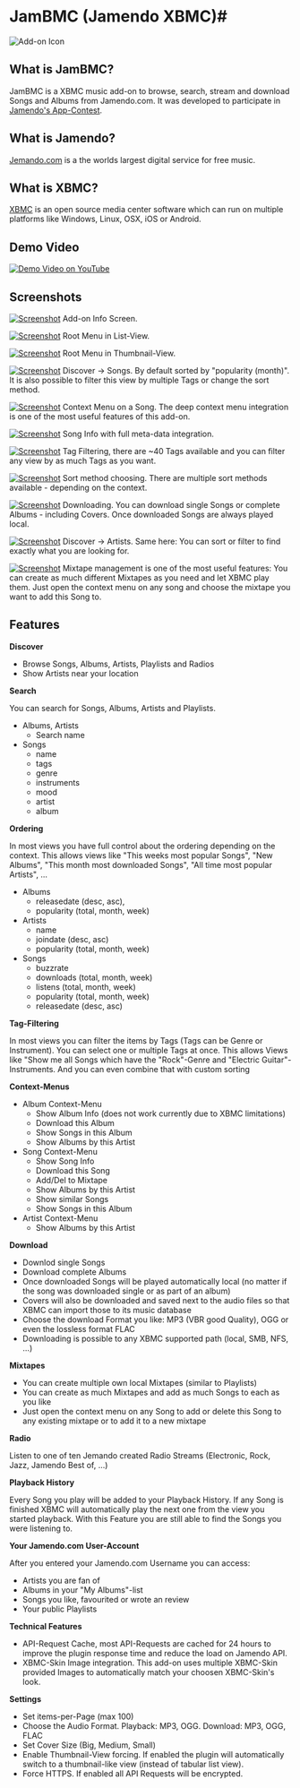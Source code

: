 # JamBMC (Jamendo XBMC)#

![Add-on Icon](http://i.imgur.com/qNisZDi.png)

## What is JamBMC? ##
JamBMC is a XBMC music add-on to browse, search, stream and download Songs and Albums from Jamendo.com. It was developed to participate in [Jamendo's App-Contest](http://developer.jamendo.com/contest).

## What is Jamendo? ##
[Jemando.com](http://www.jamendo.com/) is a the worlds largest digital service for free music.

## What is XBMC? ##
[XBMC](http://xbmc.org/) is an open source media center software which can run on multiple platforms like Windows, Linux, OSX, iOS or Android.

## Demo Video ##

[![Demo Video on YouTube](http://img.youtube.com/vi/H9H6LI2vwf4/0.jpg)](http://www.youtube.com/watch?v=H9H6LI2vwf4)

## Screenshots ##
[![Screenshot](http://i.imgur.com/NqkXR76l.png)](http://i.imgur.com/NqkXR76.png)
Add-on Info Screen.

[![Screenshot](http://i.imgur.com/TWdsTtFl.png)](http://i.imgur.com/TWdsTtF.png)
Root Menu in List-View.

[![Screenshot](http://i.imgur.com/8ydB1B2l.png)](http://i.imgur.com/8ydB1B2.png)
Root Menu in Thumbnail-View.

[![Screenshot](http://i.imgur.com/WruUor3l.jpg)](http://i.imgur.com/WruUor3.jpg)
Discover -> Songs. By default sorted by "popularity (month)". It is also possible to filter this view by multiple Tags or change the sort method.

[![Screenshot](http://i.imgur.com/YOnAqZol.png)](http://i.imgur.com/YOnAqZo.png)
Context Menu on a Song. The deep context menu integration is one of the most useful features of this add-on.

[![Screenshot](http://i.imgur.com/52WIzy7l.png)](http://i.imgur.com/52WIzy7.png)
Song Info with full meta-data integration.

[![Screenshot](http://i.imgur.com/8o0EWDzl.png)](http://i.imgur.com/8o0EWDz.png)
Tag Filtering, there are ~40 Tags available and you can filter any view by as much Tags as you want.

[![Screenshot](http://i.imgur.com/78GBp8jl.png)](http://i.imgur.com/78GBp8j.png)
Sort method choosing. There are multiple sort methods available - depending on the context.

[![Screenshot](http://i.imgur.com/I8KapWtl.png)](http://i.imgur.com/I8KapWt.png)
Downloading. You can download single Songs or complete Albums - including Covers. Once downloaded Songs are always played local.

[![Screenshot](http://i.imgur.com/xrINYkEl.png)](http://i.imgur.com/xrINYkE.png)
Discover -> Artists. Same here: You can sort or filter to find exactly what you are looking for.

[![Screenshot](http://i.imgur.com/4MsFEbel.png)](http://i.imgur.com/4MsFEbe.png)
Mixtape management is one of the most useful features: You can create as much different Mixtapes as you need and let XBMC play them. Just open the context menu on any song and choose the mixtape you want to add this Song to.


## Features ##

**Discover**

- Browse Songs, Albums, Artists, Playlists and Radios
- Show Artists near your location


**Search**

You can search for Songs, Albums, Artists and Playlists.

- Albums, Artists
    - Search name
- Songs
    - name
    - tags
    - genre
    - instruments
    - mood
    - artist
    - album


**Ordering**

In most views you have full control about the ordering depending on the context.
This allows views like "This weeks most popular Songs", "New Albums", "This month most downloaded Songs", "All time most popular Artists", ...

- Albums
    - releasedate (desc, asc),
    - popularity (total, month, week)
- Artists
    - name
    - joindate (desc, asc)
    - popularity (total, month, week)
- Songs
    - buzzrate
    - downloads (total, month, week)
    - listens (total, month, week)
    - popularity (total, month, week)
    - releasedate (desc, asc)


**Tag-Filtering**

In most views you can filter the items by Tags (Tags can be Genre or Instrument). You can select one or multiple Tags at once. This allows Views like "Show me all Songs which have the "Rock"-Genre and "Electric Guitar"-Instruments. And you can even combine that with custom sorting


**Context-Menus**

- Album Context-Menu
    - Show Album Info (does not work currently due to XBMC limitations)
    - Download this Album
    - Show Songs in this Album
    - Show Albums by this Artist
- Song Context-Menu
    - Show Song Info
    - Download this Song
    - Add/Del to Mixtape
    - Show Albums by this Artist
    - Show similar Songs
    - Show Songs in this Album
- Artist Context-Menu
    - Show Albums by this Artist


**Download**

- Downlod single Songs
- Download complete Albums
- Once downloaded Songs will be played automatically local (no matter if the song was downloaded single or as part of an album)
- Covers will also be downloaded and saved next to the audio files so that XBMC can import those to its music database
- Choose the download Format you like: MP3 (VBR good Quality), OGG or even the lossless format FLAC
- Downloading is possible to any XBMC supported path (local, SMB, NFS, ...)


**Mixtapes**

- You can create multiple own local Mixtapes (similar to Playlists)
- You can create as much Mixtapes and add as much Songs to each as you like
- Just open the context menu on any Song to add or delete this Song to any existing mixtape or to add it to a new mixtape


**Radio**

Listen to one of ten Jemando created Radio Streams (Electronic, Rock, Jazz, Jamendo Best of, ...)


**Playback History**

Every Song you play will be added to your Playback History. If any Song is finished XBMC will automatically play the next one from the view you started playback. With this Feature you are still able to find the Songs you were listening to.


**Your Jamendo.com User-Account**

After you entered your Jamendo.com Username you can access:

- Artists you are fan of
- Albums in your "My Albums"-list
- Songs you like, favourited or wrote an review
- Your public Playlists


**Technical Features**

- API-Request Cache, most API-Requests are cached for 24 hours to improve the plugin response time and reduce the load on Jamendo API.
- XBMC-Skin Image integration. This add-on uses multiple XBMC-Skin provided Images to automatically match your choosen XBMC-Skin's look.


**Settings**

- Set items-per-Page (max 100)
- Choose the Audio Format. Playback: MP3, OGG. Download: MP3, OGG, FLAC
- Set Cover Size (Big, Medium, Small)
- Enable Thumbnail-View forcing. If enabled the plugin will automatically switch to a thumbnail-like view (instead of tabular list view).
- Force HTTPS. If enabled all API Requests will be encrypted.